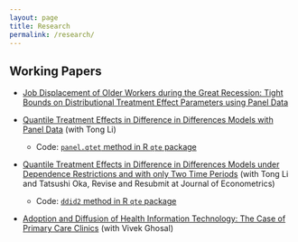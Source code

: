 ```yaml
---
layout: page
title: Research
permalink: /research/
---
```


## Working Papers

* [Job Displacement of Older Workers during the Great Recession: Tight Bounds on Distributional Treatment Effect Parameters using Panel Data](http://bc.bmciv.com/wp-content/uploads/2016/09/dte1.pdf)

* [Quantile Treatment Effects in Difference in Differences Models with Panel Data](http://bc.bmciv.com/files/2016/11/panel-treatment-effects.pdf) (with Tong Li)

  * Code: [`panel.qtet` method in R `qte` package](http://bcallaway11.github.io/qte/articles/panel-qtet.html)

* [Quantile Treatment Effects in Difference in Differences Models under Dependence Restrictions and with only Two Time Periods](https://arxiv.org/pdf/1702.03618.pdf) (with Tong Li and Tatsushi Oka, Revise and Resubmit at Journal of Econometrics)

  * Code: [`ddid2` method in R `qte` package](http://bcallaway11.github.io/qte/articles/ddid2.html)

* [Adoption and Diffusion of Health Information Technology: The Case of Primary Care Clinics](http://www.cesifo-group.de/portal/page/portal/DocBase_Content/WP/WP-CESifo_Working_Papers/wp-cesifo-2012/wp-cesifo-2012-08/cesifo1_wp3925.pdf) (with Vivek Ghosal)
